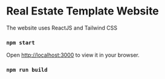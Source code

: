 # Real Estate Template Website

The website uses ReactJS and Tailwind CSS

### `npm start`

Open [http://localhost:3000](http://localhost:3000) to view it in your browser.

### `npm run build`


